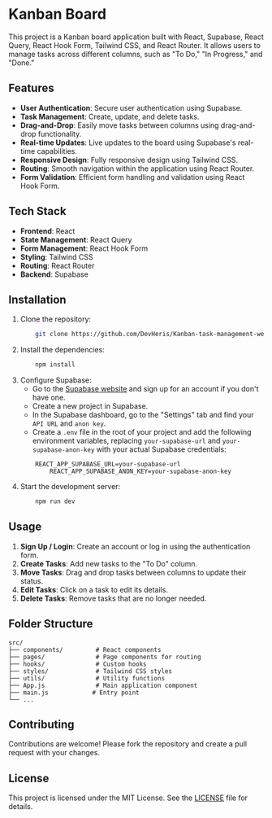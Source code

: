 # Kanban Board

This project is a Kanban board application built with React, Supabase, React Query, React Hook Form, Tailwind CSS, and React Router. It allows users to manage tasks across different columns, such as "To Do," "In Progress," and "Done."

## Features

- **User Authentication**: Secure user authentication using Supabase.
- **Task Management**: Create, update, and delete tasks.
- **Drag-and-Drop**: Easily move tasks between columns using drag-and-drop functionality.
- **Real-time Updates**: Live updates to the board using Supabase's real-time capabilities.
- **Responsive Design**: Fully responsive design using Tailwind CSS.
- **Routing**: Smooth navigation within the application using React Router.
- **Form Validation**: Efficient form handling and validation using React Hook Form.

## Tech Stack

- **Frontend**: React
- **State Management**: React Query
- **Form Management**: React Hook Form
- **Styling**: Tailwind CSS
- **Routing**: React Router
- **Backend**: Supabase

## Installation

1. Clone the repository:
   ```bash
       git clone https://github.com/DevHeris/Kanban-task-management-web-app.git
   ```
2. Install the dependencies:
   ```bash
       npm install
   ```
3. Configure Supabase:
   - Go to the [Supabase website](https://supabase.io/) and sign up for an account if you don't have one.
   - Create a new project in Supabase.
   - In the Supabase dashboard, go to the "Settings" tab and find your `API URL` and `anon key`.
   - Create a `.env` file in the root of your project and add the following environment variables, replacing `your-supabase-url` and `your-supabase-anon-key` with your actual Supabase credentials:
   ```env
       REACT_APP_SUPABASE_URL=your-supabase-url
           REACT_APP_SUPABASE_ANON_KEY=your-supabase-anon-key
   ```
4. Start the development server:
   ```bash
       npm run dev
   ```

## Usage

1.  **Sign Up / Login**: Create an account or log in using the authentication form.
2.  **Create Tasks**: Add new tasks to the "To Do" column.
3.  **Move Tasks**: Drag and drop tasks between columns to update their status.
4.  **Edit Tasks**: Click on a task to edit its details.
5.  **Delete Tasks**: Remove tasks that are no longer needed.

## Folder Structure

```plaintext
src/
├── components/         # React components
├── pages/              # Page components for routing
├── hooks/              # Custom hooks
├── styles/             # Tailwind CSS styles
├── utils/              # Utility functions
├── App.js              # Main application component
├── main.js            # Entry point
└── ...
```

## Contributing

Contributions are welcome! Please fork the repository and create a pull request with your changes.

## License

This project is licensed under the MIT License. See the [LICENSE](LICENSE) file for details.



<!-- Users should be able to:

 View the optimal layout for the app depending on their device's screen size
 See hover states for all interactive elements on the page
 Create, read, update, and delete boards and tasks
 Receive form validations when trying to create/edit boards and tasks
 Mark subtasks as complete and move tasks between columns
 Hide/show the board sidebar
 Toggle the theme between light/dark modes
 Bonus: Allow users to drag and drop tasks to change their status and re-order them in a column
 Bonus: Keep track of any changes, even after refreshing the browser (localStorage could be used for this if you're not building out a full-stack app)
 Bonus: Build this project as a full-stack application
Expected Behaviour
Boards
 Clicking different boards in the sidebar will change to the selected board.
 Clicking "Create New Board" in the sidebar opens the "Add New Board" modal.
 Clicking in the dropdown menu "Edit Board" opens up the "Edit Board" modal where details can be changed.
 Columns are added and removed for the Add/Edit Board modals.
 Deleting a board deletes all columns and tasks and requires confirmation.
Columns
 A board needs at least one column before tasks can be added. If no columns exist, the "Add New Task" button in the header is disabled.
 Clicking "Add New Column" opens the "Edit Board" modal where columns are added.
Tasks
 Adding a new task adds it to the bottom of the relevant column.
 Updating a task's status will move the task to the relevant column. If you're taking on the drag and drop bonus, dragging a task to a different column will also update the status. -->

